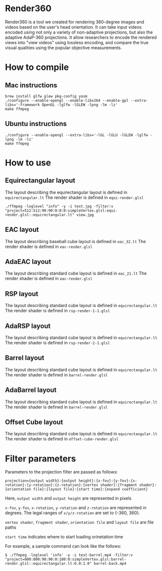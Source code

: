 # Render360
Render360 is a tool we created for rendering 360-degree images and videos based on the user's head orientation. It can take input videos encoded using not only a variety of non-adaptive projections, but also the adaptive AdaP-360 projections. It allow researchers to encode the rendered views into "view videos" using lossless encoding, and compare the true visual qualities using the popular objective measurements. 

# How to compile
## Mac instructions
```
brew install glfw glew pkg-config yasm
./configure --enable-opengl --enable-libx264 --enable-gpl --extra-libs='-framework OpenGL -lglfw -lGLEW -lpng -lm -lz'
make ffmpeg
```
## Ubuntu instructions
```
./configure --enable-opengl --extra-libs='-lGL -lGLU -lGLEW -lglfw -lpng -lm -lz'
make ffmpeg
```

# How to use
## Equirectangular layout

The layout describing the equirectangular layout is defined in ```equirectangular.lt```
The render shader is defined in ```equi-render.glsl```

```
./ffmpeg -loglevel "info" -y -i test.jpg -filter:v "project=512:512:90:90:0:0:0:simpleVertex.glsl:equi-render.glsl::equirectangular.lt" view.jpg
```

## EAC layout

The layout describing baseball cube layout is defined in ```eac_32.lt```
The render shader is defined in ```eac-render.glsl```

## AdaEAC layout

The layout describing standard cube layout is defined in ```eac_21.lt```
The render shader is defined in ```eac-render.glsl```

## RSP layout

The layout describing standard cube layout is defined in ```equirectangular.lt```
The render shader is defined in ```rsp-render-1-1.glsl```

## AdaRSP layout

The layout describing standard cube layout is defined in ```equirectangular.lt```
The render shader is defined in ```rsp-render-2-1.glsl```

## Barrel layout

The layout describing standard cube layout is defined in ```equirectangular.lt```
The render shader is defined in ```barrel-render.glsl```

## AdaBarrel layout

The layout describing standard cube layout is defined in ```equirectangular.lt```
The render shader is defined in ```barrel-render.glsl```

## Offset Cube layout

The layout describing standard cube layout is defined in ```equirectangular.lt```
The render shader is defined in ```offset-cube-render.glsl```

# Filter parameters

Parameters to the projection filter are passed as follows:

```
projection={output width}:{output height}:{x-fov}:{y-fov}:{x-rotation}:{y-rotation}:{z-rotation}:{vertex shader}:{fragment shader}:{orientation file}:{layout file}:{start time}:{expand coefficient}
```

Here, ```output width``` and ```output height``` are represented in pixels
 
```x-fov```, ```y-fov```, ```x-rotation```, ```y-rotation``` and ```z-rotation``` are represented in degrees. 
The legal ranges of ```x/y/z-rotation``` are set to {-360, 360}.

```vertex shader```, ```fragment shader```, ```orientation file``` and ```layout file``` are file paths

```start time``` indicates where to start loading orinetation time

For example, a sample command can look like the follows:

```
$ ./ffmpeg -loglevel 'info' -y -i test-barrel.mp4 -filter:v "project=800:800:90:90:0:180:0:simpleVertex.glsl:barrel-render.glsl::equirectangular.lt:0.0:1.0" barrel-back.mp4
```